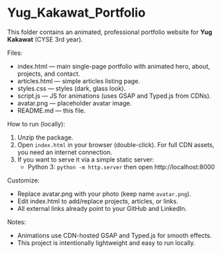 
Yug_Kakawat_Portfolio
=====================

This folder contains an animated, professional portfolio website for **Yug Kakawat** (CYSE 3rd year).

Files:
- index.html — main single-page portfolio with animated hero, about, projects, and contact.
- articles.html — simple articles listing page.
- styles.css — styles (dark, glass look).
- script.js — JS for animations (uses GSAP and Typed.js from CDNs).
- avatar.png — placeholder avatar image.
- README.md — this file.

How to run (locally):
1. Unzip the package.
2. Open `index.html` in your browser (double-click). For full CDN assets, you need an internet connection.
3. If you want to serve it via a simple static server:
   - Python 3: `python -m http.server` then open http://localhost:8000

Customize:
- Replace avatar.png with your photo (keep name `avatar.png`).
- Edit index.html to add/replace projects, articles, or links.
- All external links already point to your GitHub and LinkedIn.

Notes:
- Animations use CDN-hosted GSAP and Typed.js for smooth effects.
- This project is intentionally lightweight and easy to run locally.
